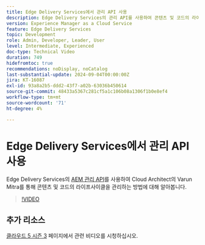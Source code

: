 ```yaml
---
title: Edge Delivery Services에서 관리 API 사용
description: Edge Delivery Services의 관리 API를 사용하여 콘텐츠 및 코드의 라이프사이클을 관리하는 방법에 대해 알아봅니다.
version: Experience Manager as a Cloud Service
feature: Edge Delivery Services
topic: Development
role: Admin, Developer, Leader, User
level: Intermediate, Experienced
doc-type: Technical Video
duration: 749
hidefromtoc: true
recommendations: noDisplay, noCatalog
last-substantial-update: 2024-09-04T00:00:00Z
jira: KT-16087
exl-id: 93a8a2b5-ddd2-43f7-a02b-63036b450614
source-git-commit: 48433a5367c281cf5a1c106b08a1306f1b0e8ef4
workflow-type: tm+mt
source-wordcount: '71'
ht-degree: 4%

---
```


# Edge Delivery Services에서 관리 API 사용

Edge Delivery Services의 [AEM 관리 API](https://www.aem.live/docs/admin.html)를 사용하여 Cloud Architect의 Varun Mitra를 통해 콘텐츠 및 코드의 라이프사이클을 관리하는 방법에 대해 알아봅니다.

>[!VIDEO](https://video.tv.adobe.com/v/3433158/?learn=on)

## 추가 리소스

[클라우드 5 시즌 3](../cloud5-season-3.md) 페이지에서 관련 비디오를 시청하십시오.
